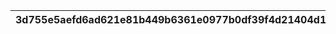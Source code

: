 |3d755e5aefd6ad621e81b449b6361e0977b0df39f4d21404d17620eca4ff19e8|df220f98d1a506f06b15f0826e9fba79736052c18ed7aac3f85ade42632963a1|77ed3673801a6b832d5e0aa7a58d947360f663e42cbd724dcf632352ea91798f|78888d6ea134af5ae4d0c130401f14e40c9bd39cab576c9867c6aa6a5d85e0fe|8db0011b034e507fd719498abfa9a4d9b6012cce45d07def92930322a52234b2|4b930b7e6b9b228a0a0950cb4f41d36413f5da100de3c2f0f80889796a02032c|5ba2ea856e3b40a0adc1c18467950b1fa1eb104d6a9c84916dcbb55fa7a0de9b|b9f0a78a9a570ce8759244507146cb396a18f1c2d18c7011b9b64114e9a5270d|721654eab42b1ca523a0a3c0ffaaa38b0812afe90757512f89190fa8e812e530|b05eca1d57941e2b2dcae0033c8b75c4f9217117e0d2da2799efd36232f57810|d6e8e95944dc568a8ce6843417368e58742def78ce71d181483dacdc2cab113c|
| --- | --- | --- | --- | --- | --- | --- | --- | --- | --- | --- |